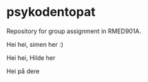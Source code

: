# psykodentopat
Repository for group assignment in RMED901A.

Hei hei, simen her :)

Hei hei, Hilde her

Hei på dere 